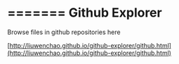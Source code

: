=======
Github Explorer
=====

Browse files in github repositories here

[http://liuwenchao.github.io/github-explorer/github.html](http://liuwenchao.github.io/github-explorer/github.html)
